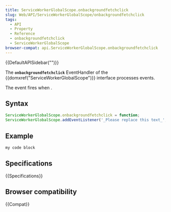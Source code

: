 ```yaml
---
title: ServiceWorkerGlobalScope.onbackgroundfetchclick
slug: Web/API/ServiceWorkerGlobalScope/onbackgroundfetchclick
tags:
  - API
  - Property
  - Reference
  - onbackgroundfetchclick
  - ServiceWorkerGlobalScope
browser-compat: api.ServiceWorkerGlobalScope.onbackgroundfetchclick
---
```

{{DefaultAPISidebar("")}}

The **`onbackgroundfetchclick`** EventHandler of the {{domxref("ServiceWorkerGlobalScope")}} interface processes  events.

The  event fires when .

## Syntax

```js
ServiceWorkerGlobalScope.onbackgroundfetchclick = function;
ServiceWorkerGlobalScope.addEventListener('_Please replace this text_', function);
```

## Example

```js
my code block
```

## Specifications

{{Specifications}}

## Browser compatibility

{{Compat}}

